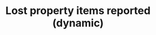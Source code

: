 ---
schema: default
title: Lost property items reported (dynamic)
organization: Customer Services
notes: Interactive display of lost property items reported
license: ''
maintainer: ''
maintainer_email: ''
---